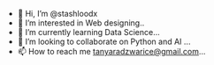 - 👋 Hi, I’m @stashloodx
- 👀 I’m interested in Web designing..
- 🌱 I’m currently learning Data Science...
- 💞️ I’m looking to collaborate on Python and AI ...
- 📫 How to reach me tanyaradzwarice@gmail.com...

<!---
stashloodx/stashloodx is a ✨ special ✨ repository because its `README.md` (this file) appears on your GitHub profile.
You can click the Preview link to take a look at your changes.
--->
